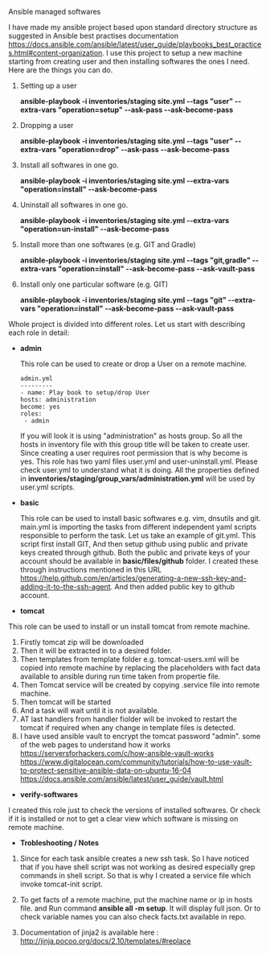Ansible managed softwares 

I have made my ansible project based upon standard directory structure as suggested in Ansible best practises documentation https://docs.ansible.com/ansible/latest/user_guide/playbooks_best_practices.html#content-organization. I use this project to setup a new machine starting from creating user and then installing softwares the ones I need. Here are the things you can do.

1. Setting up a user
   
   **ansible-playbook -i inventories/staging site.yml --tags "user" --extra-vars "operation=setup" --ask-pass --ask-become-pass**
1. Dropping a user 
   
   **ansible-playbook -i inventories/staging site.yml --tags "user" --extra-vars "operation=drop" --ask-pass --ask-become-pass**
1. Install all softwares in one go.
   
   **ansible-playbook -i inventories/staging site.yml --extra-vars "operation=install" --ask-become-pass**
1. Uninstall all softwares in one go.
   
   **ansible-playbook -i inventories/staging site.yml --extra-vars "operation=un-install" --ask-become-pass**
1. Install more than one softwares (e.g. GIT and Gradle)
   
   **ansible-playbook -i inventories/staging site.yml --tags "git,gradle" --extra-vars "operation=install" --ask-become-pass --ask-vault-pass**

1. Install only one particular software (e.g. GIT)
   
   **ansible-playbook -i inventories/staging site.yml --tags "git" --extra-vars "operation=install" --ask-become-pass --ask-vault-pass**

Whole project is divided into different roles. Let us start with describing each role in detail:
* __admin__
  
  This role can be used to create or drop a User on a remote machine.
  ```
  admin.yml
  ---------
  - name: Play book to setup/drop User
  hosts: administration
  become: yes
  roles:
   - admin
  ```
  If you will look it is using "administration" as hosts group. So all the hosts in inventory file with this group title will be  taken to create user. Since creating a user requires root permission that is why become is yes. This role has two yaml files user.yml and user-uninstall.yml. Please check user.yml to understand what it is doing. All the properties defined in __inventories/staging/group_vars/administration.yml__ will be used by user.yml scripts.
  
* __basic__

  This role can be used to install basic softwares e.g. vim, dnsutils and git. main.yml is importing the tasks from different   independent yaml scripts responsible to perform the task.
  Let us take an example of git.yml. This script first install GIT, And then setup github using public and private keys created   through github. Both the public and private keys of your account should be available in __basic/files/github__ folder. I created these through instructions mentioned in this URL https://help.github.com/en/articles/generating-a-new-ssh-key-and-adding-it-to-the-ssh-agent. And then added public key to github account.


* __tomcat__

This role can be used to install or un install tomcat from remote machine.
1. Firstly tomcat zip will be downloaded
2. Then it will be extracted in to a desired folder.
3. Then templates from template folder e.g. tomcat-users.xml will be copied into remote machine by replacing the placeholders with fact data available to ansible during run time taken from propertie file.
4. Then Tomcat service will be created by copying .service file into remote machine.
5. Then tomcat will be started
6. And a task will wait until it is not available.
7. AT last handlers from handler fiolder will be invoked to restart the tomcat if required when any change in template files is detected.
8. I have used ansible vault to encrypt the tomcat password "admin".
   some of the web pages to understand how it works
   https://serversforhackers.com/c/how-ansible-vault-works
   https://www.digitalocean.com/community/tutorials/how-to-use-vault-to-protect-sensitive-ansible-data-on-ubuntu-16-04
   https://docs.ansible.com/ansible/latest/user_guide/vault.html


* __verify-softwares__

I created this role just to check the versions of installed softwares. Or check if it is installed or not to get a clear view which software is missing on remote machine.

* __Trobleshooting / Notes__

1. Since for each task ansible creates a new ssh task. So I have noticed that if you have shell script was not working as desired especially grep commands in shell script. So that is why I created a service file which invoke tomcat-init script.

1. To get facts of a remote machine, put the machine name or ip in hosts file. and Run command __ansible all -m setup__. It will display full json. Or to check variable names you can also check facts.txt available in repo.

1. Documentation of jinja2 is available here : http://jinja.pocoo.org/docs/2.10/templates/#replace 
  

